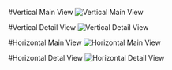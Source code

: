 
#Vertical Main View
![Vertical Main View](http://i.imgur.com/LTj4dvY.png)

#Vertical Detail View
![Vertical Detail View](http://i.imgur.com/e2yyoQL.png)

#Horizontal Main View
![Horizontal Main View](http://i.imgur.com/TciFq4O.png)

#Horizontal Detal View
![Horizontal Detail View](http://i.imgur.com/Qmfnde8.png)
